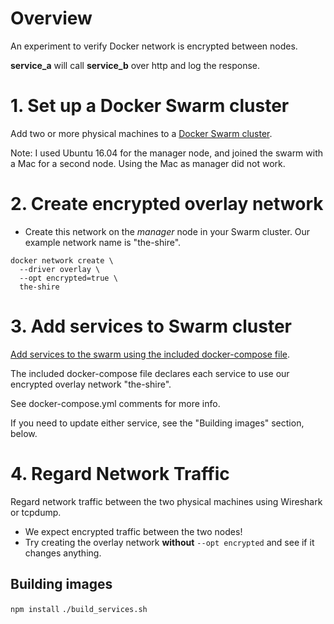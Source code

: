 # Overview
An experiment to verify Docker network is encrypted between nodes.

**service_a** will call **service_b** over http and log the response.


# 1. Set up a Docker Swarm cluster
Add two or more physical machines to a [Docker Swarm cluster](https://docs.docker.com/engine/swarm/).

Note: I used Ubuntu 16.04 for the manager node, and joined the swarm with a Mac for a second node. Using the Mac as manager did not work.


# 2. Create encrypted overlay network
* Create this network on the *manager* node in your Swarm cluster. Our example network name is "the-shire".
```
docker network create \
  --driver overlay \
  --opt encrypted=true \
  the-shire
```


# 3. Add services to Swarm cluster
[Add services to the swarm using the included docker-compose file](https://docs.docker.com/compose/swarm/).

The included docker-compose file declares each service to use our encrypted overlay network "the-shire".

See docker-compose.yml comments for more info.

If you need to update either service, see the "Building images" section, below.


# 4. Regard Network Traffic
Regard network traffic between the two physical machines using Wireshark or tcpdump.
* We expect encrypted traffic between the two nodes!
* Try creating the overlay network **without** `--opt encrypted` and see if it changes anything.


## Building images
`npm install`
`./build_services.sh`

